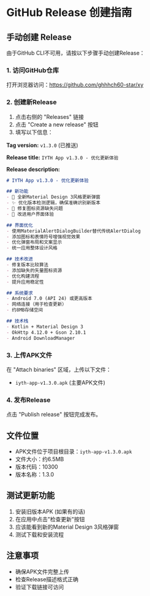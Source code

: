 # GitHub Release 创建指南

## 手动创建 Release

由于GitHub CLI不可用，请按以下步骤手动创建Release：

### 1. 访问GitHub仓库
打开浏览器访问：https://github.com/ghhhch60-star/xy

### 2. 创建新Release
1. 点击右侧的 "Releases" 链接
2. 点击 "Create a new release" 按钮
3. 填写以下信息：

**Tag version:** `v1.3.0` (已推送)

**Release title:** `IYTH App v1.3.0 - 优化更新体验`

**Release description:**
```markdown
# IYTH App v1.3.0 - 优化更新体验

## 新功能
- 🎨 全新Material Design 3风格更新弹窗
- ✨ 优化版本检测逻辑，确保准确识别新版本
- 🔧 修复图标资源缺失问题
- 📱 改进用户界面体验

## 界面优化
- 使用MaterialAlertDialogBuilder替代传统AlertDialog
- 添加图标和表情符号增强视觉效果
- 优化弹窗布局和文案显示
- 统一应用整体设计风格

## 技术改进
- 修复版本比较算法
- 添加缺失的矢量图标资源
- 优化构建流程
- 提升应用稳定性

## 系统要求
- Android 7.0 (API 24) 或更高版本
- 网络连接（用于检查更新）
- 约8MB存储空间

## 技术栈
- Kotlin + Material Design 3
- OkHttp 4.12.0 + Gson 2.10.1
- Android DownloadManager
```

### 3. 上传APK文件
在 "Attach binaries" 区域，上传以下文件：
- `iyth-app-v1.3.0.apk` (主要APK文件)

### 4. 发布Release
点击 "Publish release" 按钮完成发布。

## 文件位置
- APK文件位于项目根目录：`iyth-app-v1.3.0.apk`
- 文件大小：约6.5MB
- 版本代码：10300
- 版本名称：1.3.0

## 测试更新功能
1. 安装旧版本APK (如果有的话)
2. 在应用中点击"检查更新"按钮
3. 应该能看到新的Material Design 3风格弹窗
4. 测试下载和安装流程

## 注意事项
- 确保APK文件完整上传
- 检查Release描述格式正确
- 验证下载链接可访问
